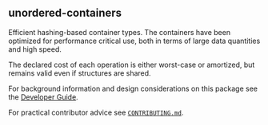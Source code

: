 ## unordered-containers

Efficient hashing-based container types.  The containers have been optimized for
performance critical use, both in terms of large data quantities and high speed.

The declared cost of each operation is either worst-case or amortized, but
remains valid even if structures are shared.

For background information and design considerations on this package see the
[Developer Guide](docs/developer-guide.md).

For practical contributor advice see [`CONTRIBUTING.md`](CONTRIBUTING.md).
